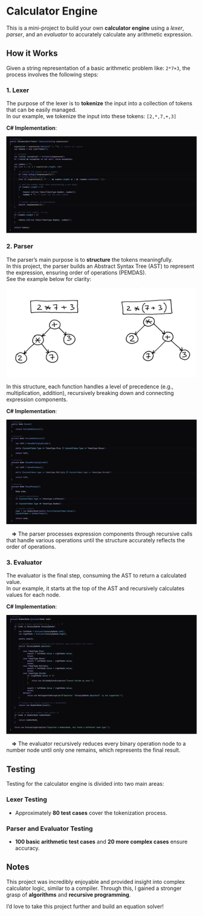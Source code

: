 # Calculator Engine

This is a mini-project to build your own **calculator engine** using a *lexer*, *parser*, and an *evaluator* to accurately calculate any arithmetic expression.

## How it Works

Given a string representation of a basic arithmetic problem like: `2*7+3`, the process involves the following steps:

### 1. Lexer

The purpose of the lexer is to **tokenize** the input into a collection of tokens that can be easily managed.  
In our example, we tokenize the input into these tokens: `[2,*,7,+,3]`

**C# Implementation**:

![lexer_implementation](./doc/lexer_implementation.png)

### 2. Parser

The parser’s main purpose is to **structure** the tokens meaningfully.  
In this project, the parser builds an Abstract Syntax Tree (AST) to represent the expression, ensuring order of operations (PEMDAS).  
See the example below for clarity:

![ast_example](./doc/ast_example.png)

In this structure, each function handles a level of precedence (e.g., multiplication, addition), recursively breaking down and connecting expression components.

**C# Implementation**:

![parser_implementation](./doc/parser_implementation.png)

&emsp;**=>** The parser processes expression components through recursive calls that handle various operations until the structure accurately reflects the order of operations.

### 3. Evaluator

The evaluator is the final step, consuming the AST to return a calculated value.  
In our example, it starts at the top of the AST and recursively calculates values for each node.

**C# Implementation**:

![evaluator_implementation](./doc/evaluator_implementation.png)

&emsp;**=>** The evaluator recursively reduces every binary operation node to a number node until only one remains, which represents the final result.

## Testing

Testing for the calculator engine is divided into two main areas:

### Lexer Testing

- Approximately **80 test cases** cover the tokenization process.

### Parser and Evaluator Testing

- **100 basic arithmetic test cases** and **20 more complex cases** ensure accuracy.

## Notes

This project was incredibly enjoyable and provided insight into complex calculator logic, similar to a compiler. Through this, I gained a stronger grasp of **algorithms** and **recursive programming**.

I’d love to take this project further and build an equation solver!
